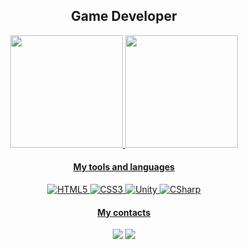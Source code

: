 <div align="center">

  ## Game Developer
  
  <a href="https://github.com/Jefferso7n">
  <img height="180em" src="https://github-readme-stats.vercel.app/api?username=jefferso7n&show_icons=true&theme=github_dark&include_all_commits=true&count_private=true"/>
  <img height="180em" src="https://github-readme-stats.vercel.app/api/top-langs/?username=jefferso7n&layout=compact&langs_count=7&theme=github_dark"/>
</div>

<div align="center">
  
  #### My tools and languages

  ![HTML5](https://img.shields.io/badge/HTML5-E34F26?style=for-the-badge&logo=html5&logoColor=white)
  ![CSS3](https://img.shields.io/badge/CSS3-1572B6?style=for-the-badge&logo=css3&logoColor=white)
  ![Unity](https://img.shields.io/badge/Unity-100000?style=for-the-badge&logo=unity&logoColor=white)
  ![CSharp](https://img.shields.io/badge/C%23-239120?style=for-the-badge&logo=c-sharp&logoColor=white)
  
  #### My contacts

  <a href="https://wa.me/5561984567673" target="_blank"><img src="https://img.shields.io/badge/WhatsApp-25D366?style=for-the-badge&logo=whatsapp&logoColor=white" target="_blank"></a>
  <a href = "mailto:JeffersonFillipeGameDev@gmail.com"><img src="https://img.shields.io/badge/Gmail-D14836?style=for-the-badge&logo=gmail&logoColor=white" target="_blank"></a>

</div>

